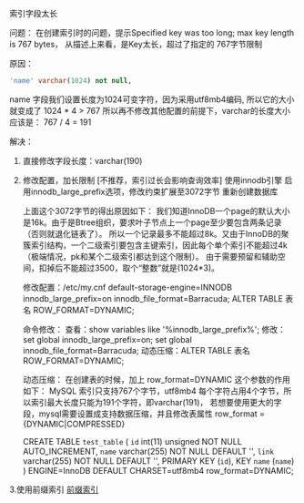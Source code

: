 索引字段太长

问题：
在创建索引时的问题，提示Specified key was too long; max key length is 767 bytes，
从描述上来看，是Key太长，超过了指定的 767字节限制

原因：
```sql
'name' varchar(1024) not null,
```
name 字段我们设置长度为1024可变字符，因为采用utf8mb4编码, 所以它的大小就变成了 1024 * 4 > 767
所以再不修改其他配置的前提下，varchar的长度大小应该是： 767 / 4 = 191

解决：
1. 直接修改字段长度：varchar(190)

2. 修改配置，加长限制 [不推荐，索引过长会影响查询效率]
   使用innodb引擎 
   启用innodb_large_prefix选项，修改约束扩展至3072字节
   重新创建数据库
   
   上面这个3072字节的得出原因如下：
   我们知道InnoDB一个page的默认大小是16k。由于是Btree组织，要求叶子节点上一个page至少要包含两条记录（否则就退化链表了）。
   所以一个记录最多不能超过8k。又由于InnoDB的聚簇索引结构，一个二级索引要包含主键索引，因此每个单个索引不能超过4k 
   （极端情况，pk和某个二级索引都达到这个限制）。
   由于需要预留和辅助空间，扣掉后不能超过3500，取个“整数”就是(1024*3)。
   
   修改配置：/etc/my.cnf
   default-storage-engine=INNODB
   innodb_large_prefix=on
   innodb_file_format=Barracuda;
   ALTER TABLE 表名 ROW_FORMAT=DYNAMIC;
   
   命令修改：
   查看：show variables like '%innodb_large_prefix%';
   修改：set global innodb_large_prefix=on;
        set global innodb_file_format=Barracuda;
   动态压缩：ALTER TABLE 表名 ROW_FORMAT=DYNAMIC;
   
   动态压缩：
   在创建表的时候，加上 row_format=DYNAMIC
   这个参数的作用如下：
   MySQL 索引只支持767个字节，utf8mb4 每个字符占用4个字节，所以索引最大长度只能为191个字符，即varchar(191)，
   若想要使用更大的字段，mysql需要设置成支持数据压缩，并且修改表属性 row_format ={DYNAMIC|COMPRESSED}
   
   CREATE TABLE `test_table` (
     `id` int(11) unsigned NOT NULL AUTO_INCREMENT,
     `name` varchar(255) NOT NULL DEFAULT '',
     `link` varchar(255) NOT NULL DEFAULT '',
     PRIMARY KEY (`id`),
     KEY `name` (`name`)
   ) ENGINE=InnoDB DEFAULT CHARSET=utf8mb4 row_format=DYNAMIC;

3.使用前缀索引
   [前缀索引](./17.前缀索引.md)